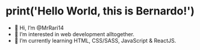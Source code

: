 <h1>print('Hello World, this is Bernardo!')</h1>



- 👋 Hi, I’m @MrRari14
- 👀 I’m interested in web development alltogether.
- 🌱 I’m currently learning HTML, CSS/SASS, JavaScript & ReactJS.

<!---
MrRari14/MrRari14 is a ✨ special ✨ repository because its `README.md` (this file) appears on your GitHub profile.
You can click the Preview link to take a look at your changes.
--->
